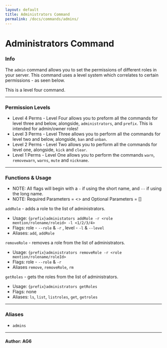 ```yaml
---
layout: default
title: Administrators Command
permalink: /docs/commands/admins/
---
```

# Administrators Command
### Info
The `admin` command allows you to set the permissions of different roles in your server. This command uses a level system which correlates to certain permissions - as seen below. 

This is a level four command.

---
### Permission Levels

* Level 4 Perms - Level Four allows you to preform all the commands for level three and below, alongside, `administrators`, and `prefix`. This is intended for admin/owner roles!
* Level 3 Perms - Level Three allows you to perform all the commands for level two and below, alongside, `ban` and `unban`.   
* Level 2 Perms - Level Two allows you to perform all the commands for level one, alongside, `kick` and `clear`.  
* Level 1 Perms - Level One allows you to perform the commands `warn`, `removewarn`, `warns`, `mute` and `nickname`.

---
### Functions & Usage

* NOTE: All flags will begin with a `-` if using the short name, and `--` if using the long name.
* NOTE: Required Parameters = <> and Optional Parameters = []

`addRole` - adds a role to the list of administrators.
* Usage: `{prefix}administators addRole -r <role mention/rolename/roleid> -l <1/2/3/4>` 
* Flags: role - `--role` & `-r` , level - `-l` & `--level`
* Aliases: `add`, `addRole`

`removeRole` - removes a role from the list of administrators.
* Usage: `{prefix}administrators removeRole -r <role mention/rolename/roleId>`
* Flags: role - `--role` & `-r`
* Aliases `remove`, `removeRole`, `rm`

`getRoles` - gets the roles from the list of administrators.
* Usage: `{prefix}administrators getRoles`
* Flags: none
* Aliases: `ls`, `list`, `listroles`, `get`, `getroles`

---
### Aliases

* `admins`

---
#### **Author: AG6**
